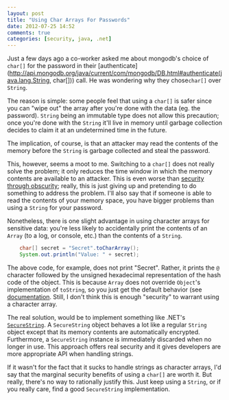 ```yaml
---
layout: post
title: "Using Char Arrays For Passwords"
date: 2012-07-25 14:52
comments: true
categories: [security, java, .net]
---
```


Just a few days ago a co-worker asked me about mongodb's choice of `char[]` for the password in their [authenticate](http://api.mongodb.org/java/current/com/mongodb/DB.html#authenticate(java.lang.String, char[]\)) call. He was wondering why they chose`char[]` over `String`.

The reason is simple: some people feel that using a `char[]` is safer since you can "wipe out" the array after you're done with the data (eg. the password). `String` being an immutable type does not allow this precaution; once you're done with the `String` it'll live in memory until garbage collection decides to claim it at an undetermined time in the future.

The implication, of course, is that an attacker may read the contents of the memory before the `String` is garbage collected and steal the password.

This, however, seems a moot to me. Switching to a `char[]` does not really solve the problem; it only reduces the time window in which the memory contents are available to an attacker. This is even worse than [security through obscurity](http://en.wikipedia.org/wiki/Security_through_obscurity); really, this is just giving up and pretending to do something to address the problem. I'll also say that if someone is able to read the contents of your memory space, you have bigger problems than using a `String` for your password.

Nonetheless, there is one slight advantage in using character arrays for sensitive data: you're less likely to accidentally print the contents of an `Array` (to a log, or console, etc.) than the contents of a `String`. 

```java
	char[] secret = "Secret".toCharArray();
	System.out.println("Value: " + secret);
```

The above code, for example, does not print "Secret". Rather, it prints the `@` character followed by the unsigned hexadecimal representation of the hash code of the object. This is because `Array` does not override `Object`'s implementation of `toString`, so you just get the default behavior (see [documentation](http://docs.oracle.com/javase/1.4.2/docs/api/java/lang/Object.html#toString(\))). Still, I don't think this is enough "security" to warrant using a character array.

The real solution, would be to implement something like .NET's [`SecureString`](http://msdn.microsoft.com/en-us/library/system.security.securestring.aspx). A `SecureString` object behaves a lot like a regular `String` object except that its memory contents are automatically encrypted. Furthermore, a `SecureString` instance is immediately discarded when no longer in use. This approach offers real security and it gives developers are more appropriate API when handling strings.

If it wasn't for the fact that it sucks to handle strings as character arrays, I'd say that the marginal security benefits of using a `char[]` are worth it. But really, there's no way to rationally justify this. Just keep using a `String`, or if you really care, find a good `SecureString` implementation.